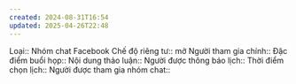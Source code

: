 ```yaml
---
created: 2024-08-31T16:54
updated: 2025-04-26T22:48
---
```

Loại:: Nhóm chat Facebook
Chế độ riêng tư:: mở
Người tham gia chính:: 
Đặc điểm buổi họp:: 
Nội dung thảo luận:: 
Người được thông báo lịch::
Thời điểm chọn lịch:: 
Người được tham gia nhóm chat::
